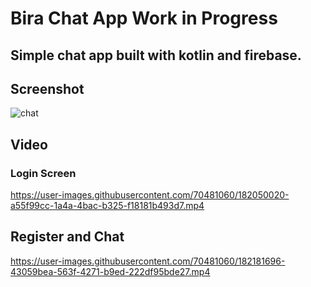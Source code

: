 # Bira Chat App Work in Progress
## Simple chat app built with kotlin and firebase.

## Screenshot
![chat](https://user-images.githubusercontent.com/70481060/182181270-4bcdae69-4375-4d8f-af14-5b695aee3bb4.PNG)

## Video
### Login Screen

https://user-images.githubusercontent.com/70481060/182050020-a55f99cc-1a4a-4bac-b325-f18181b493d7.mp4

## Register and Chat


https://user-images.githubusercontent.com/70481060/182181696-43059bea-563f-4271-b9ed-222df95bde27.mp4

